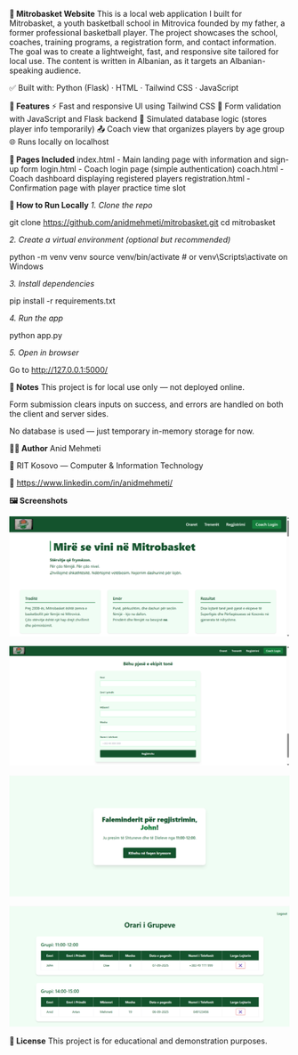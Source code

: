 **🏀 Mitrobasket Website**
This is a local web application I built for Mitrobasket, a youth basketball school in Mitrovica founded by my father, a former professional basketball player. The project showcases the school, coaches, training programs, a registration form, and contact information. The goal was to create a lightweight, fast, and responsive site tailored for local use. The content is written in Albanian, as it targets an Albanian-speaking audience.

✅ Built with: Python (Flask) · HTML · Tailwind CSS · JavaScript


**🔧 Features**
⚡️ Fast and responsive UI using Tailwind CSS
🧠 Form validation with JavaScript and Flask backend
📂 Simulated database logic (stores player info temporarily)
📤 Coach view that organizes players by age group
🌐 Runs locally on localhost


**📸 Pages Included**
index.html	- Main landing page with information and sign-up form
login.html - Coach login page (simple authentication)
coach.html - Coach dashboard displaying registered players
registration.html	- Confirmation page with player practice time slot


**🧪 How to Run Locally**
_1. Clone the repo_
   
git clone https://github.com/anidmehmeti/mitrobasket.git
cd mitrobasket

_2. Create a virtual environment (optional but recommended)_

python -m venv venv
source venv/bin/activate  # or venv\Scripts\activate on Windows

_3. Install dependencies_

pip install -r requirements.txt

_4. Run the app_

python app.py

_5. Open in browser_

Go to http://127.0.0.1:5000/


**📌 Notes**
This project is for local use only — not deployed online.

Form submission clears inputs on success, and errors are handled on both the client and server sides.

No database is used — just temporary in-memory storage for now.


**👨‍💻 Author**
Anid Mehmeti

🏫 RIT Kosovo — Computer & Information Technology

🔗 https://www.linkedin.com/in/anidmehmeti/

**🖼️ Screenshots**

![Mitrobasket Landing Page](static/images/screenshot1.png)

![Mitrobasket Registration Form](static/images/screenshot2.png)

![Mitrobasket Confirmation Page](static/images/screenshot3.png)

![Mitrobasket Coach View](static/images/screenshot4.png)

**📎 License**
This project is for educational and demonstration purposes.
